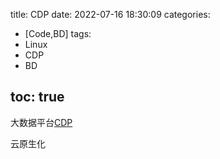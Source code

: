 title: CDP
date: 2022-07-16 18:30:09
categories:
- [Code,BD]
tags:
- Linux
- CDP
- BD
  
toc: true
---

大数据平台[CDP](https://www.clouderacn.cn/products/cloudera-data-platform.html)

云原生化